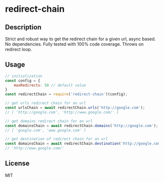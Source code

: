 # redirect-chain

## Description
Strict and robust way to get the redirect chain for a given url, async based. No dependencies. Fully tested with 100% code coverage. Throws on redirect loop.

## Usage
```javascript
// initialization
const config = {
    maxRedirects: 50 // default value
}
const redirectChain = require('redirect-chain')(config);

// get urls redirect chain for an url
const urlsChain = await redirectChain.urls('http://google.com');
// [ 'http://google.com', 'http://www.google.com/' ]

// get domains redirect chain for an url
const domainsChain = await redirectChain.domains('http://google.com');
// [ 'google.com', 'www.google.com' ]

// get destination of redirect chain for an url
const domainsChain = await redirectChain.destination('http://google.com');
// 'http://www.google.com/'
```

## License
MIT
